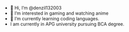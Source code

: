 - 👋 Hi, I’m @denzil132003
- 👀 I’m interested in gaming and watching anime
- 🌱 I’m currently learning coding languages.
- I am currently in APG university pursuing BCA degree.

  


<!---
denzil132003/denzil132003 is a ✨ special ✨ repository because its `README.md` (this file) appears on your GitHub profile.
You can click the Preview link to take a look at your changes.
--->
